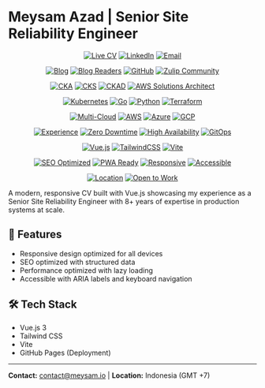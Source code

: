 # Meysam Azad | Senior Site Reliability Engineer

<div align="center">

<!-- Professional & Contact Badges -->

[![Live CV](https://img.shields.io/badge/🌐_Live_CV-meysam.io-brightgreen?style=for-the-badge&logo=github)](https://meysam.io)
[![LinkedIn](https://img.shields.io/badge/LinkedIn-meysamazad-0077B5?style=for-the-badge&logo=linkedin)](https://linkedin.com/in/meysamazad)
[![Email](https://img.shields.io/badge/Email-contact@meysam.io-D14836?style=for-the-badge&logo=gmail&logoColor=white)](mailto:contact@meysam.io)

<!-- Technical Blog & Community -->

[![Blog](https://img.shields.io/badge/📝_Blog-developer--friendly-FF6B35?style=flat-square&logo=hashnode)](https://developer-friendly.blog)
[![Blog Readers](https://img.shields.io/badge/Monthly_Readers-1500+-orange?style=flat-square&logo=rss)](https://developer-friendly.blog)
[![GitHub](https://img.shields.io/badge/GitHub-meysam81-181717?style=flat-square&logo=github)](https://github.com/meysam81)
[![Zulip Community](https://img.shields.io/badge/💬_Community-Zulip-52c41a?style=flat-square&logo=zulip)](https://developer-friendly.zulipchat.com/)

<!-- Professional Certifications -->

[![CKA](https://img.shields.io/badge/CKA-Certified-326CE5?style=flat-square&logo=kubernetes&logoColor=white)](https://www.credly.com/badges/26aeebda-3d8c-4da7-9e91-6823d30dd89e)
[![CKS](https://img.shields.io/badge/CKS-Certified-FF6B6B?style=flat-square&logo=kubernetes&logoColor=white)](https://www.credly.com/badges/78684692-9ac4-4c0d-aef8-59d6ac398769)
[![CKAD](https://img.shields.io/badge/CKAD-Certified-2496ED?style=flat-square&logo=kubernetes&logoColor=white)](https://www.credly.com/badges/72c82d73-7020-486a-8fad-bbc71b996e35)
[![AWS Solutions Architect](https://img.shields.io/badge/AWS-Solutions_Architect-FF9900?style=flat-square&logo=amazonaws&logoColor=white)](https://www.credly.com/badges/dde5f0e8-af0b-4b34-bdf7-26a640fc3fef)

<!-- Technical Expertise -->

[![Kubernetes](https://img.shields.io/badge/⚓_Kubernetes-Expert-326CE5?style=flat-square&logo=kubernetes&logoColor=white)](https://kubernetes.io/)
[![Go](https://img.shields.io/badge/Go-Expert-00ADD8?style=flat-square&logo=go&logoColor=white)](https://golang.org/)
[![Python](https://img.shields.io/badge/Python-Expert-3776AB?style=flat-square&logo=python&logoColor=white)](https://python.org/)
[![Terraform](https://img.shields.io/badge/Terraform-Expert-623CE4?style=flat-square&logo=terraform&logoColor=white)](https://terraform.io/)

<!-- Cloud Platforms -->

[![Multi-Cloud](https://img.shields.io/badge/☁️_Multi--Cloud-Expert-blueviolet?style=flat-square)](https://en.wikipedia.org/wiki/Multicloud)
[![AWS](https://img.shields.io/badge/AWS-Advanced-FF9900?style=flat-square&logo=amazonaws&logoColor=white)](https://aws.amazon.com/)
[![Azure](https://img.shields.io/badge/Azure-Advanced-0078D4?style=flat-square&logo=microsoftazure&logoColor=white)](https://azure.microsoft.com/)
[![GCP](https://img.shields.io/badge/GCP-Advanced-4285F4?style=flat-square&logo=googlecloud&logoColor=white)](https://cloud.google.com/)

<!-- Experience & Achievements -->

[![Experience](https://img.shields.io/badge/Experience-8+_Years-success?style=flat-square&logo=calendar)](https://meysam.io)
[![Zero Downtime](https://img.shields.io/badge/🎯_Zero_Downtime-Specialist-brightgreen?style=flat-square)](https://sre.google/)
[![High Availability](https://img.shields.io/badge/🔧_High_Availability-Expert-darkgreen?style=flat-square)](https://sre.google/)
[![GitOps](https://img.shields.io/badge/GitOps-Practitioner-purple?style=flat-square&logo=gitops)](https://opengitops.dev/)

<!-- CV Tech Stack -->

[![Vue.js](https://img.shields.io/badge/Frontend-Vue.js_3-4FC08D?style=flat-square&logo=vue.js&logoColor=white)](https://vuejs.org/)
[![TailwindCSS](https://img.shields.io/badge/Styling-TailwindCSS-38B2AC?style=flat-square&logo=tailwind-css&logoColor=white)](https://tailwindcss.com/)
[![Vite](https://img.shields.io/badge/Build-Vite-646CFF?style=flat-square&logo=vite&logoColor=white)](https://vitejs.dev/)

<!-- Quality & Standards -->

[![SEO Optimized](https://img.shields.io/badge/🔍_SEO-Optimized-green?style=flat-square)](https://meysam.io)
[![PWA Ready](https://img.shields.io/badge/📱_PWA-Ready-purple?style=flat-square)](https://web.dev/progressive-web-apps/)
[![Responsive](https://img.shields.io/badge/📐_Design-Responsive-blue?style=flat-square)](https://developer.mozilla.org/en-US/docs/Learn/CSS/CSS_layout/Responsive_Design)
[![Accessible](https://img.shields.io/badge/♿_WCAG-Compliant-brightgreen?style=flat-square)](https://www.w3.org/WAI/WCAG21/quickref/)

<!-- Location & Status -->

[![Location](https://img.shields.io/badge/📍_Location-Indonesia_(GMT+7)-red?style=flat-square&logo=googlemaps)](https://en.wikipedia.org/wiki/Indonesia)
[![Open to Work](https://img.shields.io/badge/💼_Status-Open_to_Opportunities-brightgreen?style=flat-square&logo=linkedin)](mailto:contact@meysam.io)

</div>

A modern, responsive CV built with Vue.js showcasing my experience as a Senior Site Reliability Engineer with 8+ years of expertise in production systems at scale.

## 🚀 Features

- Responsive design optimized for all devices
- SEO optimized with structured data
- Performance optimized with lazy loading
- Accessible with ARIA labels and keyboard navigation

## 🛠️ Tech Stack

- Vue.js 3
- Tailwind CSS
- Vite
- GitHub Pages (Deployment)

---

**Contact:** <contact@meysam.io> | **Location:** Indonesia (GMT +7)
